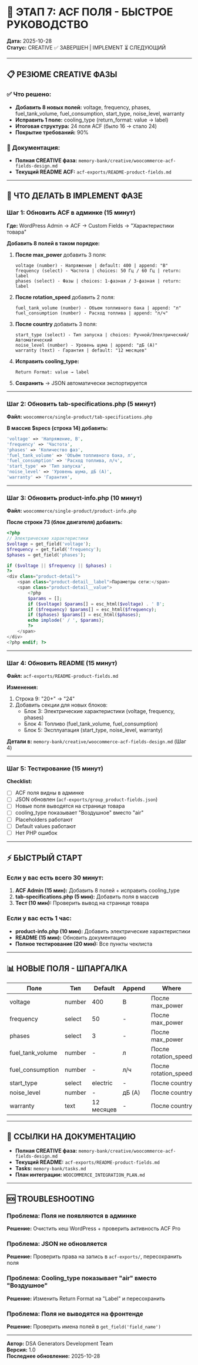 # 🚀 ЭТАП 7: ACF ПОЛЯ - БЫСТРОЕ РУКОВОДСТВО

**Дата:** 2025-10-28  
**Статус:** CREATIVE ✅ ЗАВЕРШЕН | IMPLEMENT ⏳ СЛЕДУЮЩИЙ

---

## 📋 РЕЗЮМЕ CREATIVE ФАЗЫ

### ✅ Что решено:
- **Добавить 8 новых полей:** voltage, frequency, phases, fuel_tank_volume, fuel_consumption, start_type, noise_level, warranty
- **Исправить 1 поле:** cooling_type (return_format: value → label)
- **Итоговая структура:** 24 поля ACF (было 16 → стало 24)
- **Покрытие требований:** 90%

### 📄 Документация:
- **Полная CREATIVE фаза:** `memory-bank/creative/woocommerce-acf-fields-design.md`
- **Текущий README ACF:** `acf-exports/README-product-fields.md`

---

## 🎯 ЧТО ДЕЛАТЬ В IMPLEMENT ФАЗЕ

### Шаг 1: Обновить ACF в админке (15 минут)

**Где:** WordPress Admin → ACF → Custom Fields → "Характеристики товара"

**Добавить 8 полей в таком порядке:**

1. **После max_power** добавить 3 поля:
   ```
   voltage (number) - Напряжение | default: 400 | append: "В"
   frequency (select) - Частота | choices: 50 Гц / 60 Гц | return: label
   phases (select) - Фазы | choices: 1-фазная / 3-фазная | return: label
   ```

2. **После rotation_speed** добавить 2 поля:
   ```
   fuel_tank_volume (number) - Объем топливного бака | append: "л"
   fuel_consumption (number) - Расход топлива | append: "л/ч"
   ```

3. **После country** добавить 3 поля:
   ```
   start_type (select) - Тип запуска | choices: Ручной/Электрический/Автоматический
   noise_level (number) - Уровень шума | append: "дБ (A)"
   warranty (text) - Гарантия | default: "12 месяцев"
   ```

4. **Исправить cooling_type:**
   ```
   Return Format: value → label
   ```

5. **Сохранить** → JSON автоматически экспортируется

---

### Шаг 2: Обновить tab-specifications.php (5 минут)

**Файл:** `woocommerce/single-product/tab-specifications.php`

**В массив $specs (строка 14) добавить:**
```php
'voltage' => 'Напряжение, В',
'frequency' => 'Частота',
'phases' => 'Количество фаз',
'fuel_tank_volume' => 'Объём топливного бака, л',
'fuel_consumption' => 'Расход топлива, л/ч',
'start_type' => 'Тип запуска',
'noise_level' => 'Уровень шума, дБ (A)',
'warranty' => 'Гарантия',
```

---

### Шаг 3: Обновить product-info.php (10 минут)

**Файл:** `woocommerce/single-product/product-info.php`

**После строки 73 (блок двигателя) добавить:**
```php
<?php 
// Электрические характеристики
$voltage = get_field('voltage');
$frequency = get_field('frequency');
$phases = get_field('phases');

if ($voltage || $frequency || $phases) : 
?>
<div class="product-detail">
    <span class="product-detail__label">Параметры сети:</span>
    <span class="product-detail__value">
        <?php 
        $params = [];
        if ($voltage) $params[] = esc_html($voltage) . ' В';
        if ($frequency) $params[] = esc_html($frequency);
        if ($phases) $params[] = esc_html($phases);
        echo implode(' / ', $params);
        ?>
    </span>
</div>
<?php endif; ?>
```

---

### Шаг 4: Обновить README (15 минут)

**Файл:** `acf-exports/README-product-fields.md`

**Изменения:**
1. Строка 9: "20+" → "24"
2. Добавить секции для новых блоков:
   - Блок 3: Электрические характеристики (voltage, frequency, phases)
   - Блок 4: Топливо (fuel_tank_volume, fuel_consumption)
   - Блок 5: Эксплуатация (start_type, noise_level, warranty)

**Детали в:** `memory-bank/creative/woocommerce-acf-fields-design.md` (Шаг 4)

---

### Шаг 5: Тестирование (15 минут)

**Checklist:**
- [ ] ACF поля видны в админке
- [ ] JSON обновлен (`acf-exports/group_product-fields.json`)
- [ ] Новые поля выводятся на странице товара
- [ ] cooling_type показывает "Воздушное" вместо "air"
- [ ] Placeholders работают
- [ ] Default values работают
- [ ] Нет PHP ошибок

---

## ⚡ БЫСТРЫЙ СТАРТ

### Если у вас есть всего 30 минут:

1. **ACF Admin (15 мин):** Добавить 8 полей + исправить cooling_type
2. **tab-specifications.php (5 мин):** Добавить поля в массив
3. **Тест (10 мин):** Проверить вывод на странице товара

### Если у вас есть 1 час:

+ **product-info.php (10 мин):** Добавить электрические характеристики
+ **README (15 мин):** Обновить документацию
+ **Полное тестирование (20 мин):** Все пункты чеклиста

---

## 📊 НОВЫЕ ПОЛЯ - ШПАРГАЛКА

| Поле | Тип | Default | Append | Where |
|------|-----|---------|--------|-------|
| voltage | number | 400 | В | После max_power |
| frequency | select | 50 | - | После max_power |
| phases | select | 3 | - | После max_power |
| fuel_tank_volume | number | - | л | После rotation_speed |
| fuel_consumption | number | - | л/ч | После rotation_speed |
| start_type | select | electric | - | После country |
| noise_level | number | - | дБ (A) | После country |
| warranty | text | 12 месяцев | - | После country |

---

## 🔗 ССЫЛКИ НА ДОКУМЕНТАЦИЮ

- **Полная CREATIVE фаза:** `memory-bank/creative/woocommerce-acf-fields-design.md`
- **Текущий README:** `acf-exports/README-product-fields.md`
- **Tasks:** `memory-bank/tasks.md`
- **План интеграции:** `WOOCOMMERCE_INTEGRATION_PLAN.md`

---

## 🆘 TROUBLESHOOTING

### Проблема: Поля не появляются в админке
**Решение:** Очистить кеш WordPress + проверить активность ACF Pro

### Проблема: JSON не обновляется
**Решение:** Проверить права на запись в `acf-exports/`, пересохранить поля

### Проблема: Cooling_type показывает "air" вместо "Воздушное"
**Решение:** Изменить Return Format на "Label" и пересохранить

### Проблема: Поля не выводятся на фронтенде
**Решение:** Проверить имена полей в `get_field('field_name')`

---

**Автор:** DSA Generators Development Team  
**Версия:** 1.0  
**Последнее обновление:** 2025-10-28
